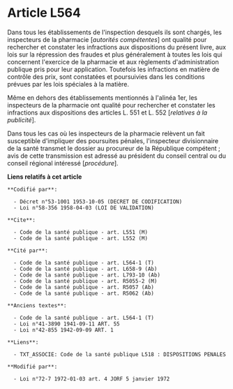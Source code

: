 # Article L564

Dans tous les établissements de l'inspection desquels ils sont chargés, les inspecteurs de la pharmacie [*autorités
compétentes*] ont qualité pour rechercher et constater les infractions aux dispositions du présent livre, aux lois sur la
répression des fraudes et plus généralement à toutes les lois qui concernent l'exercice de la pharmacie et aux règlements
d'administration publique pris pour leur application. Toutefois les infractions en matière de contrôle des prix, sont
constatées et poursuivies dans les conditions prévues par les lois spéciales à la matière.

Même en dehors des établissements mentionnés à l'alinéa 1er, les inspecteurs de la pharmacie ont qualité pour rechercher et
constater les infractions aux dispositions des articles L. 551 et L. 552 [*relatives à la publicité*].

Dans tous les cas où les inspecteurs de la pharmacie relèvent un fait susceptible d'impliquer des poursuites pénales,
l'inspecteur divisionnaire de la santé transmet le dossier au procureur de la République compétent ; avis de cette
transmission est adressé au président du conseil central ou du conseil régional intéressé [*procédure*].

**Liens relatifs à cet article**

	**Codifié par**:

	  - Décret n°53-1001 1953-10-05 (DECRET DE CODIFICATION)
	  - Loi n°58-356 1958-04-03 (LOI DE VALIDATION)

	**Cite**:

	  - Code de la santé publique - art. L551 (M)
	  - Code de la santé publique - art. L552 (M)

	**Cité par**:

	  - Code de la santé publique - art. L564-1 (T)
	  - Code de la santé publique - art. L658-9 (Ab)
	  - Code de la santé publique - art. L793-10 (Ab)
	  - Code de la santé publique - art. R5055-2 (M)
	  - Code de la santé publique - art. R5057 (Ab)
	  - Code de la santé publique - art. R5062 (Ab)

	**Anciens textes**:

	  - Code de la santé publique - art. L564-1 (T)
	  - Loi n°41-3890 1941-09-11 ART. 55
	  - Loi n°42-855 1942-09-09 ART. 1

	**Liens**:

	  - TXT_ASSOCIE: Code de la santé publique L518 : DISPOSITIONS PENALES

	**Modifié par**:

	  - Loi n°72-7 1972-01-03 art. 4 JORF 5 janvier 1972
